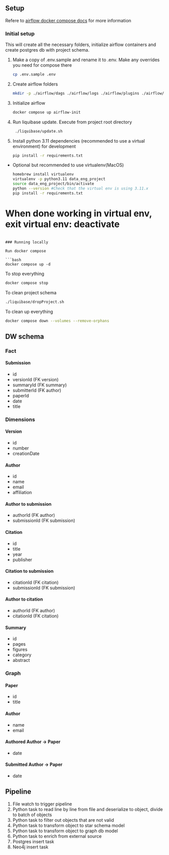 ## Setup

Refere to [airflow docker compose docs](https://airflow.apache.org/docs/apache-airflow/stable/howto/docker-compose/index.html) for more information

### Initial setup

This will create all the necessary folders, initialize airflow containers and create postgres db with project schema.

1. Make a copy of .env.sample and rename it to .env. Make any overrides you need for compose there

    ```bash
    cp .env.sample .env
    ```

2. Create airflow folders

    ```bash
    mkdir -p ./airflow/dags ./airflow/logs ./airflow/plugins ./airflow/config ./airflow/data
    ```

3. Initialize airflow

    ```bash
    docker compose up airflow-init
    ```
4. Run liquibase update. Execute from project root directory

    ```bash
     ./liquibase/update.sh
    ```

5. Install python 3.11 dependencies (recommended to use a virtual environment) for development
    ```bash
    pip install -r requirements.txt
    ```

  * Optional but recommended to use virtualenv(MacOS)
    ```bash
    homebrew install virtualenv
    virtualenv -p python3.11 data_eng_project
    source data_eng_project/bin/activate
    python --version #Check that the virtual env is using 3.11.x
    pip install -r requirements.txt
   # When done working in virtual env, exit virtual env: deactivate
   ```

### Running locally

Run docker compose

```bash
docker compose up -d
```

To stop everything

```bash
docker compose stop
```

To clean project schema

```bash
./liquibase/dropProject.sh
```

To clean up everything

```bash
docker compose down --volumes --remove-orphans
```

## DW schema

### Fact

#### Submission
* id
* versionId (FK version)
* summaryId (FK summary)
* submitterId (FK author)
* paperId
* date
* title

### Dimensions

#### Version
* id
* number
* creationDate

#### Author
* id
* name
* email
* affiliation

#### Author to submission
* authorId (FK author)
* submissionId (FK submission)

#### Citation
* id
* title
* year
* publisher

#### Citation to submission
* citationId (FK citation)
* submissionId (FK submission)

#### Author to citation
* authorId (FK author)
* citationId (FK citation)

#### Summary
* id
* pages
* figures
* category
* abstract


### Graph

#### Paper
* id
* title

#### Author
* name
* email

#### Authored Author -> Paper 
* date

#### Submitted Author -> Paper
* date

## Pipeline

1. File watch to trigger pipeline
2. Python task to read line by line from file and deserialize to object, divide to batch of objects
3. Python task to filter out objects that are not valid
4. Python task to transform object to star schema model
5. Python task to transform object to graph db model
6. Python task to enrich from external source
7. Postgres insert task
8. Neo4j insert task
